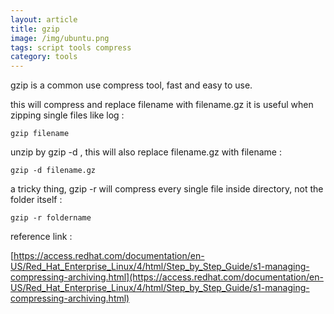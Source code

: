 ```yaml
---
layout: article
title: gzip
image: /img/ubuntu.png
tags: script tools compress
category: tools
---
```


gzip is a common use compress tool, fast and easy to use.

this will compress and replace filename with filename.gz it is useful when zipping single files like log :

```
gzip filename
```

unzip by gzip -d , this will also replace filename.gz with filename : 

```
gzip -d filename.gz
```

a tricky thing, gzip -r will compress every single file inside directory, not the folder itself :

```
gzip -r foldername
```

reference link :

[https://access.redhat.com/documentation/en-US/Red_Hat_Enterprise_Linux/4/html/Step_by_Step_Guide/s1-managing-compressing-archiving.html](https://access.redhat.com/documentation/en-US/Red_Hat_Enterprise_Linux/4/html/Step_by_Step_Guide/s1-managing-compressing-archiving.html)
